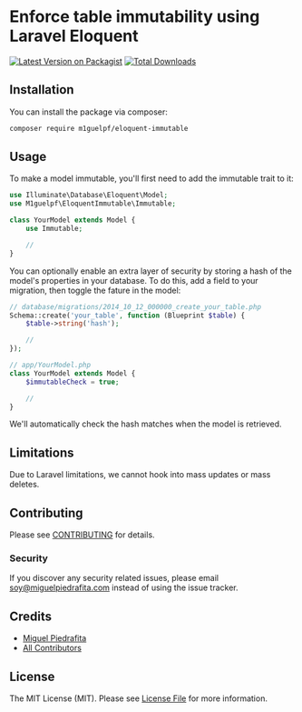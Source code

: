 # Enforce table immutability using Laravel Eloquent

[![Latest Version on Packagist](https://img.shields.io/packagist/v/m1guelpf/eloquent-immutable.svg?style=flat-square)](https://packagist.org/packages/m1guelpf/eloquent-immutable)
[![Total Downloads](https://img.shields.io/packagist/dt/m1guelpf/eloquent-immutable.svg?style=flat-square)](https://packagist.org/packages/m1guelpf/eloquent-immutable)

## Installation

You can install the package via composer:

```bash
composer require m1guelpf/eloquent-immutable
```

## Usage

To make a model immutable, you'll first need to add the immutable trait to it:
```php
use Illuminate\Database\Eloquent\Model;
use M1guelpf\EloquentImmutable\Immutable;

class YourModel extends Model {
    use Immutable;

    //
}
```

You can optionally enable an extra layer of security by storing a hash of the model's properties in your database. To do this, add a field to your migration, then toggle the fature in the model:
```php
// database/migrations/2014_10_12_000000_create_your_table.php
Schema::create('your_table', function (Blueprint $table) {
    $table->string('hash');

    //
});

// app/YourModel.php
class YourModel extends Model {
    $immutableCheck = true;

    //
}
```

We'll automatically check the hash matches when the model is retrieved.

## Limitations

Due to Laravel limitations, we cannot hook into mass updates or mass deletes.

## Contributing

Please see [CONTRIBUTING](CONTRIBUTING.md) for details.

### Security

If you discover any security related issues, please email soy@miguelpiedrafita.com instead of using the issue tracker.

## Credits

- [Miguel Piedrafita](https://github.com/m1guelpf)
- [All Contributors](../../contributors)

## License

The MIT License (MIT). Please see [License File](LICENSE.md) for more information.

